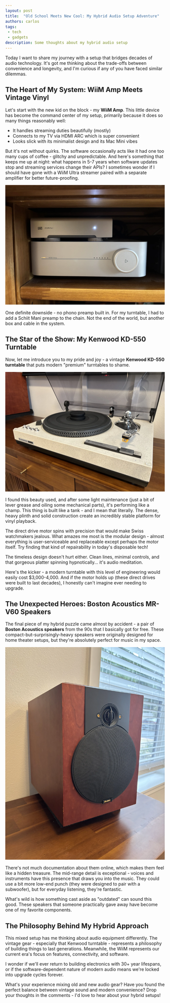 ```yaml
---
layout: post
title:  "Old School Meets New Cool: My Hybrid Audio Setup Adventure"
authors: carlos
tags:
 - tech
 - gadgets
description: Some thoughts about my hybrid audio setup
---
```


Today I want to share my journey with a setup that bridges decades of audio technology. It's got me thinking about the trade-offs between convenience and longevity, and I'm curious if any of you have faced similar dilemmas.

## The Heart of My System: WiiM Amp Meets Vintage Vinyl

Let's start with the new kid on the block - my **WiiM Amp**. This little device has become the command center of my setup, primarily because it does so many things reasonably well:

- It handles streaming duties beautifully (mostly)
- Connects to my TV via HDMI ARC which is super convenient
- Looks slick with its minimalist design and its Mac Mini vibes

But it's not without quirks. The software occasionally acts like it had one too many cups of coffee - glitchy and unpredictable. And here's something that keeps me up at night: what happens in 5-7 years when software updates stop and streaming services change their APIs? I sometimes wonder if I should have gone with a WiiM Ultra streamer paired with a separate amplifier for better future-proofing.

![WiiM Amp + Schiit Mani](/assets/images/audio0.webp)

One definite downside - no phono preamp built in. For my turntable, I had to add a Schiit Mani preamp to the chain. Not the end of the world, but another box and cable in the system.

## The Star of the Show: My Kenwood KD-550 Turntable

Now, let me introduce you to my pride and joy - a vintage **Kenwood KD-550 turntable** that puts modern "premium" turntables to shame.

![My Kenwood KD-550 Turntable](/assets/images/audio1.webp)

I found this beauty used, and after some light maintenance (just a bit of lever grease and oiling some mechanical parts), it's performing like a champ. This thing is built like a tank - and I mean that literally. The dense, heavy plinth and solid construction create an incredibly stable platform for vinyl playback.

The direct drive motor spins with precision that would make Swiss watchmakers jealous. What amazes me most is the modular design - almost everything is user-serviceable and replaceable except perhaps the motor itself. Try finding that kind of repairability in today's disposable tech!

The timeless design doesn't hurt either. Clean lines, minimal controls, and that gorgeous platter spinning hypnotically... it's audio meditation.

Here's the kicker - a modern turntable with this level of engineering would easily cost $3,000-4,000. And if the motor holds up (these direct drives were built to last decades), I honestly can't imagine ever needing to upgrade.

## The Unexpected Heroes: Boston Acoustics MR-V60 Speakers

The final piece of my hybrid puzzle came almost by accident - a pair of **Boston Acoustics speakers** from the 90s that I basically got for free. These compact-but-surprisingly-heavy speakers were originally designed for home theater setups, but they're absolutely perfect for music in my space.

![Boston Acoustics MR-V60](/assets/images/audio2.webp)

There's not much documentation about them online, which makes them feel like a hidden treasure. The mid-range detail is exceptional - voices and instruments have this presence that draws you into the music. They could use a bit more low-end punch (they were designed to pair with a subwoofer), but for everyday listening, they're fantastic.

What's wild is how something cast aside as "outdated" can sound this good. These speakers that someone practically gave away have become one of my favorite components.

## The Philosophy Behind My Hybrid Approach

This mixed setup has me thinking about audio equipment differently. The vintage gear - especially that Kenwood turntable - represents a philosophy of building things to last generations. Meanwhile, the WiiM represents our current era's focus on features, connectivity, and software.

I wonder if we'll ever return to building electronics with 30+ year lifespans, or if the software-dependent nature of modern audio means we're locked into upgrade cycles forever.

What's your experience mixing old and new audio gear? Have you found the perfect balance between vintage sound and modern convenience? Drop your thoughts in the comments - I'd love to hear about your hybrid setups!
